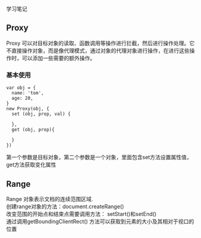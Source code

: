 学习笔记   
## Proxy   

Proxy 可以对目标对象的读取、函数调用等操作进行拦截，然后进行操作处理。它不直接操作对象，而是像代理模式，通过对象的代理对象进行操作，在进行这些操作时，可以添加一些需要的额外操作。   
### 基本使用   
```
var obj = {
  name: 'tom',
  age: 20,
}
new Proxy(obj, {
  set (obj, prop, val) {

  },
  get (obj, prop){

  }
})
```
第一个参数是目标对象，第二个参数是一个对象，里面包含set方法设置属性值，get方法获取变化属性



## Range   

Range 对象表示文档的连续范围区域.   
创建range对象的方法：document.createRange()   
改变范围的开始点和结束点需要调用方法： setStart()和setEnd()  
通过调用getBoundingClientRect() 方法可以获取到元素的大小及其相对于视口的位置 

